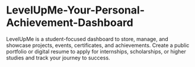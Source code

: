 # LevelUpMe-Your-Personal-Achievement-Dashboard
LevelUpMe is a student-focused dashboard to store, manage, and showcase projects, events, certificates, and achievements. Create a public portfolio or digital resume to apply for internships, scholarships, or higher studies and track your journey to success.
